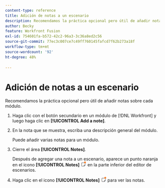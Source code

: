 ```yaml
---
content-type: reference
title: Adición de notas a un escenario
description: Recomendamos la práctica opcional pero útil de añadir notas sobre cada módulo.
author: Becky
feature: Workfront Fusion
exl-id: 754601fa-b572-42c2-96a3-3c36a8ed2c56
source-git-commit: 77ec3c007ce7c49ff760145fafcd7f62b273a18f
workflow-type: tm+mt
source-wordcount: '92'
ht-degree: 48%

---
```


# Adición de notas a un escenario

Recomendamos la práctica opcional pero útil de añadir notas sobre cada módulo.

1. Haga clic con el botón secundario en un módulo de [!DNL Workfront] y luego haga clic en **[!UICONTROL Add a note]**.
1. En la nota que se muestra, escriba una descripción general del módulo.

   Puede añadir varias notas para un módulo.

1. Cierre el área **[!UICONTROL Notes]**.

   Después de agregar una nota a un escenario, aparece un punto naranja en el icono **[!UICONTROL Notes]** ![](assets/notes-icon-w-dot.png) en la parte inferior del editor de escenarios.

1. Haga clic en el icono **[!UICONTROL Notes]** ![](assets/notes-icon-w-dot.png) para ver las notas.
